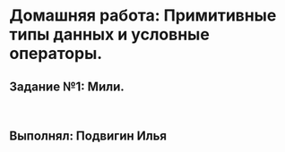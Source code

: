 # Домашняя работа: Примитивные типы данных и условные операторы.
## Задание №1: Мили.

<br>

## Выполнял: Подвигин Илья